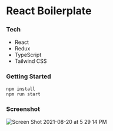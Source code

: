 # React Boilerplate

### Tech

- React
- Redux
- TypeScript
- Tailwind CSS

### Getting Started

```
npm install
npm run start
```

### Screenshot

![Screen Shot 2021-08-20 at 5 29 14 PM](https://user-images.githubusercontent.com/70355008/130299358-6fc50520-f4f6-447f-ab7c-085ff8d56274.png)
